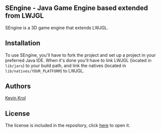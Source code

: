 SEngine - Java Game Engine based extended from LWJGL
----------------------------------------------------

SEngine is a 3D game engine that extends LWJGL.

## Installation

To use SEngine, you'll have to fork the project and set up a project in your preferred Java IDE. When it's done you'll have to link LWJGL (located in `lib/jars`) to your build path, and link the natives (located in `lib/natives/YOUR_PLATFORM`) to LWJGL.

## Authors

[Kevin Krol](https://github.com/Snakybo)

## License

The license is included in the repository, click [here](LICENSE.md) to open it.
